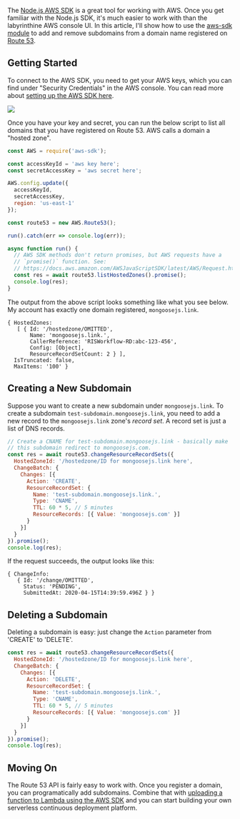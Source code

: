 The [Node.js AWS SDK](https://masteringjs.io/tutorials/node/s3) is a great tool for working with AWS.
Once you get familiar with the Node.js SDK, it's much easier to work with than the
labyrinthine AWS console UI. In this article, I'll show how to use
the [aws-sdk module](https://www.npmjs.com/package/aws-sdk) to add and remove
subdomains from a domain name registered on [Route 53](https://aws.amazon.com/route53/).

Getting Started
---------------

To connect to the AWS SDK, you need to get your AWS keys, which you can
find under "Security Credentials" in the AWS console. You can read more
about [setting up the AWS SDK here](https://masteringjs.io/tutorials/node/s3).

<img src="https://i.imgur.com/h3iwpl2.png" class="inline-image">

Once you have your key and secret, you can run the below script to list
all domains that you have registered on Route 53. AWS calls a domain a
"hosted zone".

```javascript
const AWS = require('aws-sdk');

const accessKeyId = 'aws key here';
const secretAccessKey = 'aws secret here';

AWS.config.update({
  accessKeyId,
  secretAccessKey,
  region: 'us-east-1'
});

const route53 = new AWS.Route53();

run().catch(err => console.log(err));

async function run() {
  // AWS SDK methods don't return promises, but AWS requests have a
  // `promise()` function. See:
  // https://docs.aws.amazon.com/AWSJavaScriptSDK/latest/AWS/Request.html#promise-property
  const res = await route53.listHostedZones().promise();
  console.log(res);
}
```

The output from the above script looks something like what you see below.
My account has exactly one domain registered, `mongoosejs.link`.

```
{ HostedZones:
   [ { Id: '/hostedzone/OMITTED',
       Name: 'mongoosejs.link.',
       CallerReference: 'RISWorkflow-RD:abc-123-456',
       Config: [Object],
       ResourceRecordSetCount: 2 } ],
  IsTruncated: false,
  MaxItems: '100' }
```

Creating a New Subdomain
------------------------

Suppose you want to create a new subdomain under `mongoosejs.link`.
To create a subdomain `test-subdomain.mongoosejs.link`, you need to
add a new record to the `mongoosejs.link` zone's _record set_. A record
set is just a list of DNS records.

```javascript
// Create a CNAME for test-subdomain.mongoosejs.link - basically make
// this subdomain redirect to mongoosejs.com.
const res = await route53.changeResourceRecordSets({
  HostedZoneId: '/hostedzone/ID for mongoosejs.link here',
  ChangeBatch: {
    Changes: [{ 
      Action: 'CREATE',
      ResourceRecordSet: {
        Name: 'test-subdomain.mongoosejs.link.',
        Type: 'CNAME',
        TTL: 60 * 5, // 5 minutes
        ResourceRecords: [{ Value: 'mongoosejs.com' }]
      }
    }]
  }
}).promise();
console.log(res);
```

If the request succeeds, the output looks like this:

```
{ ChangeInfo:
   { Id: '/change/OMITTED',
     Status: 'PENDING',
     SubmittedAt: 2020-04-15T14:39:59.496Z } }
```

Deleting a Subdomain
--------------------

Deleting a subdomain is easy: just change the `Action` parameter from
'CREATE' to 'DELETE'.

```javascript
const res = await route53.changeResourceRecordSets({
  HostedZoneId: '/hostedzone/ID for mongoosejs.link here',
  ChangeBatch: {
    Changes: [{ 
      Action: 'DELETE',
      ResourceRecordSet: {
        Name: 'test-subdomain.mongoosejs.link.',
        Type: 'CNAME',
        TTL: 60 * 5, // 5 minutes
        ResourceRecords: [{ Value: 'mongoosejs.com' }]
      }
    }]
  }
}).promise();
console.log(res);
```

Moving On
---------

The Route 53 API is fairly easy to work with. Once you register a domain,
you can programatically add subdomains. Combine that with [uploading a function to Lambda using the AWS SDK](https://masteringjs.io/tutorials/node/lambda) and you can start building your own
serverless continuous deployment platform.
